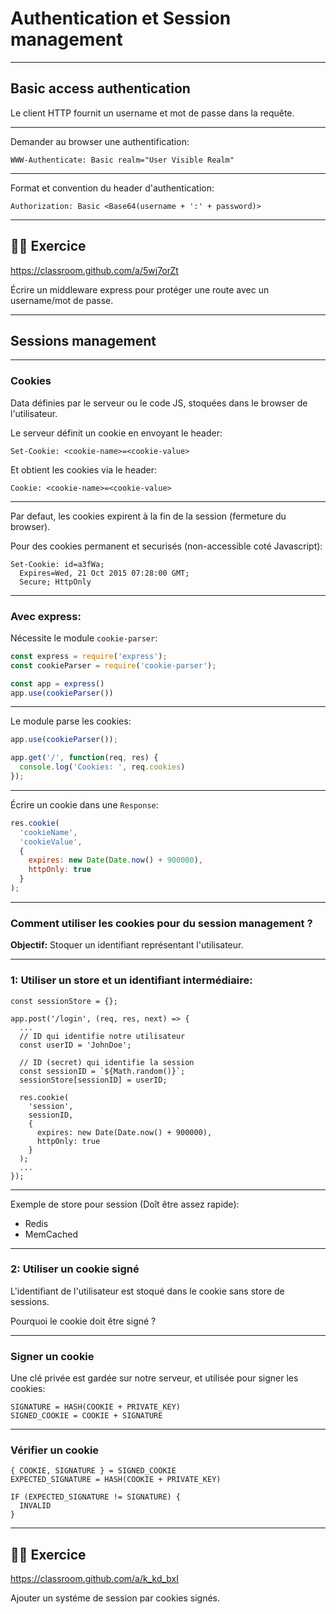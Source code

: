 # Authentication et Session management

---

## Basic access authentication

Le client HTTP fournit un username et mot de passe dans la requête.

---

Demander au browser une authentification:

```http
WWW-Authenticate: Basic realm="User Visible Realm"
```

---

Format et convention du header d'authentication:

```http
Authorization: Basic <Base64(username + ':' + password)>
```

---

## 👨‍💻 Exercice

https://classroom.github.com/a/5wj7orZt

Écrire un middleware express pour protéger une route avec un username/mot de passe.

---

## Sessions management

---

### Cookies

Data définies par le serveur ou le code JS, stoquées dans le browser de l'utilisateur.

Le serveur définit un cookie en envoyant le header:

```http
Set-Cookie: <cookie-name>=<cookie-value>
```

Et obtient les cookies via le header:

```http
Cookie: <cookie-name>=<cookie-value>
```

---

Par defaut, les cookies expirent à la fin de la session (fermeture du browser).

Pour des cookies permanent et securisés (non-accessible coté Javascript):

```http
Set-Cookie: id=a3fWa;
  Expires=Wed, 21 Oct 2015 07:28:00 GMT;
  Secure; HttpOnly
```

---

### Avec express:

Nécessite le module `cookie-parser`:

```js
const express = require('express');
const cookieParser = require('cookie-parser');

const app = express()
app.use(cookieParser())
```

---

Le module parse les cookies:

```js
app.use(cookieParser());

app.get('/', function(req, res) {
  console.log('Cookies: ', req.cookies)
});
```

---

Écrire un cookie dans une `Response`:

```js
res.cookie(
  'cookieName',
  'cookieValue',
  {
    expires: new Date(Date.now() + 900000),
    httpOnly: true
  }
);
```

---

### Comment utiliser les cookies pour du session management ?

**Objectif:** Stoquer un identifiant représentant l'utilisateur.

---

### 1: Utiliser un store et un identifiant intermédiaire:

```
const sessionStore = {};

app.post('/login', (req, res, next) => {
  ...
  // ID qui identifie notre utilisateur
  const userID = 'JohnDoe';

  // ID (secret) qui identifie la session
  const sessionID = `${Math.random()}`;
  sessionStore[sessionID] = userID;

  res.cookie(
    'session',
    sessionID,
    {
      expires: new Date(Date.now() + 900000),
      httpOnly: true
    }
  );
  ...
});
```

---

Exemple de store pour session (Doît être assez rapide):

- Redis
- MemCached

---

### 2: Utiliser un cookie signé

L'identifiant de l'utilisateur est stoqué dans le cookie sans store de sessions.

Pourquoi le cookie doit être signé ?

---

### Signer un cookie

Une clé privée est gardée sur notre serveur, et utilisée pour signer les cookies:

```
SIGNATURE = HASH(COOKIE + PRIVATE_KEY)
SIGNED_COOKIE = COOKIE + SIGNATURE
```

---

### Vérifier un cookie

```
{ COOKIE, SIGNATURE } = SIGNED_COOKIE
EXPECTED_SIGNATURE = HASH(COOKIE + PRIVATE_KEY)

IF (EXPECTED_SIGNATURE != SIGNATURE) {
  INVALID
}
```

---

## 👨‍💻 Exercice

https://classroom.github.com/a/k_kd_bxI

Ajouter un systéme de session par cookies signés.
